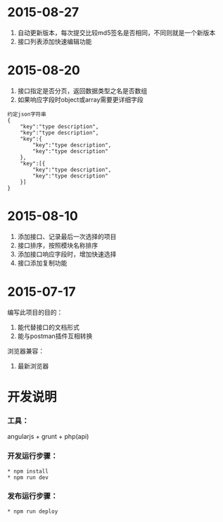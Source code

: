 # 2015-08-27
1. 自动更新版本，每次提交比较md5签名是否相同，不同则就是一个新版本
2. 接口列表添加快速编辑功能

# 2015-08-20
1. 接口指定是否分页，返回数据类型之名是否数组
2. 如果响应字段时object或array需要更详细字段
```
约定json字符串
{
	"key":"type description",
	"key":"type description",
	"key":{
		"key":"type description",
		"key":"type description"
	},
	"key":[{
		"key":"type description",
		"key":"type description"
	}]
}
```

# 2015-08-10

1. 添加接口、记录最后一次选择的项目
2. 接口排序，按照模块名称排序
3. 添加接口响应字段时，增加快速选择
4. 接口添加复制功能

# 2015-07-17

编写此项目的目的：

1. 能代替接口的文档形式
2. 能与postman插件互相转换

浏览器兼容：

1. 最新浏览器

# 开发说明
### 工具：  
angularjs + grunt + php(api)

### 开发运行步骤：  
```
* npm install  
* npm run dev  
```

### 发布运行步骤：  
```
* npm run deploy  
```
